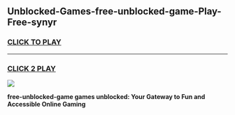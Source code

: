 
## Unblocked-Games-free-unblocked-game-Play-Free-synyr
<h3>
<a href="https://premium76.site?title=free-unblocked-game&ref=21A">CLICK TO PLAY</a></h3>
<hr>

<h3>
<a href="https://premium76.site?title=free-unblocked-game&ref=21A">CLICK 2 PLAY</a>
  
</h3>

<a href="https://premium76.site?title=free-unblocked-game&ref=21A"><img src="https://clearcache.store/games.png"></a>


**free-unblocked-game games unblocked: Your Gateway to Fun and Accessible Online Gaming**
